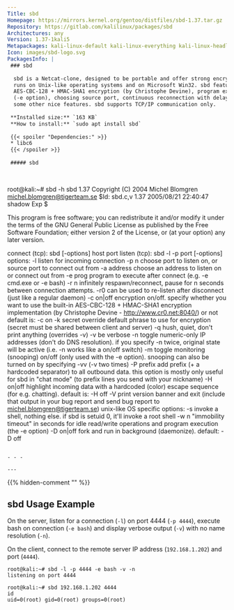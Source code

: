 ```yaml
---
Title: sbd
Homepage: https://mirrors.kernel.org/gentoo/distfiles/sbd-1.37.tar.gz
Repository: https://gitlab.com/kalilinux/packages/sbd
Architectures: any
Version: 1.37-1kali5
Metapackages: kali-linux-default kali-linux-everything kali-linux-headless kali-linux-large kali-tools-post-exploitation kali-tools-windows-resources 
Icon: images/sbd-logo.svg
PackagesInfo: |
 ### sbd
 
  sbd is a Netcat-clone, designed to be portable and offer strong encryption. It
  runs on Unix-like operating systems and on Microsoft Win32. sbd features
  AES-CBC-128 + HMAC-SHA1 encryption (by Christophe Devine), program execution
  (-e option), choosing source port, continuous reconnection with delay, and
  some other nice features. sbd supports TCP/IP communication only.
 
 **Installed size:** `163 KB`  
 **How to install:** `sudo apt install sbd`  
 
 {{< spoiler "Dependencies:" >}}
 * libc6 
 {{< /spoiler >}}
 
 ##### sbd
 
 
 ```
 root@kali:~# sbd -h
 sbd 1.37 Copyright (C) 2004 Michel Blomgren <michel.blomgren@tigerteam.se>
 $Id: sbd.c,v 1.37 2005/08/21 22:40:47 shadow Exp $
 
 This program is free software; you can redistribute it and/or modify it under
 the terms of the GNU General Public License as published by the Free Software
 Foundation; either version 2 of the License, or (at your option) any later
 version.
 
 connect (tcp): sbd [-options] host port
 listen (tcp):  sbd -l -p port [-options]
 options:
     -l          listen for incoming connection
     -p n        choose port to listen on, or source port to connect out from
     -a address  choose an address to listen on or connect out from
     -e prog     program to execute after connect (e.g. -e cmd.exe or -e bash)
     -r n        infinitely respawn/reconnect, pause for n seconds between
                 connection attempts. -r0 can be used to re-listen after
                 disconnect (just like a regular daemon)
     -c on|off   encryption on/off. specify whether you want to use the built-in
                 AES-CBC-128 + HMAC-SHA1 encryption implementation (by
                 Christophe Devine - http://www.cr0.net:8040/) or not
                 default is: -c on
     -k secret   override default phrase to use for encryption (secret must be
                 shared between client and server)
     -q          hush, quiet, don't print anything (overrides -v)
     -v          be verbose
     -n          toggle numeric-only IP addresses (don't do DNS resolution). if
                 you specify -n twice, original state will be active (i.e. -n
                 works like a on/off switch)
     -m          toggle monitoring (snooping) on/off (only used with the -e
                 option). snooping can also be turned on by specifying -vv (-v
                 two times)
     -P prefix   add prefix (+ a hardcoded separator) to all outbound data.
                 this option is mostly only useful for sbd in "chat mode" (to
                 prefix lines you send with your nickname)
     -H on|off   highlight incoming data with a hardcoded (color) escape
                 sequence (for e.g. chatting). default is: -H off
     -V          print version banner and exit (include that output in your
                 bug report and send bug report to michel.blomgren@tigerteam.se)
 unix-like OS specific options:
     -s          invoke a shell, nothing else. if sbd is setuid 0, it'll invoke
                 a root shell
     -w n        "immobility timeout" in seconds for idle read/write operations
                 and program execution (the -e option)
     -D on|off   fork and run in background (daemonize). default: -D off
 ```
 
 - - -
 
---
```

{{% hidden-comment "<!--Do not edit anything above this line-->" %}}

## sbd Usage Example

On the server, listen for a connection (`-l`) on port 4444 (`-p 4444`), execute bash on connection (`-e bash`) and display verbose output (`-v`) with no name resolution (`-n`).

On the client, connect to the remote server IP address (`192.168.1.202`) and port (`4444`).

```
root@kali:~# sbd -l -p 4444 -e bash -v -n
listening on port 4444
```

```
root@kali:~# sbd 192.168.1.202 4444
id
uid=0(root) gid=0(root) groups=0(root)
```
